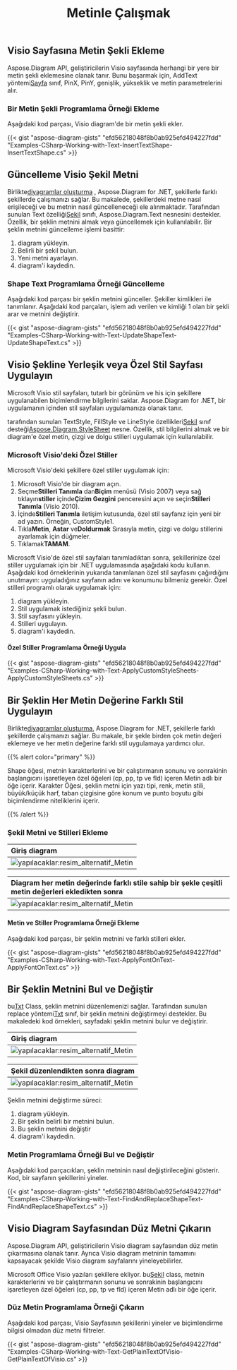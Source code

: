﻿---
title: Metinle Çalışmak
type: docs
weight: 90
url: /tr/net/working-with-text/
description: Bu bölüm, Aspose.Diagram ile bir metin şeklinin nasıl ekleneceğini veya şeklin metninin nasıl güncelleneceğini açıklar.
---
## **Visio Sayfasına Metin Şekli Ekleme**
 Aspose.Diagram API, geliştiricilerin Visio sayfasında herhangi bir yere bir metin şekli eklemesine olanak tanır. Bunu başarmak için, AddText yöntemi[Sayfa](http://www.aspose.com/api/net/diagram/aspose.diagram/page) sınıf, PinX, PinY, genişlik, yükseklik ve metin parametrelerini alır.
### **Bir Metin Şekli Programlama Örneği Ekleme**
Aşağıdaki kod parçası, Visio diagram'de bir metin şekli ekler.

{{< gist "aspose-diagram-gists" "efd56218048f8b0ab925efd494227fdd" "Examples-CSharp-Working-with-Text-InsertTextShape-InsertTextShape.cs" >}}
## **Güncelleme Visio Şekil Metni**
 Birlikte[diyagramlar oluşturma](/diagram/tr/net/load-or-create-a-visio-drawing/) , Aspose.Diagram for .NET, şekillerle farklı şekillerde çalışmanızı sağlar. Bu makalede, şekillerdeki metne nasıl erişileceği ve bu metnin nasıl güncelleneceği ele alınmaktadır. Tarafından sunulan Text özelliği[Şekil](http://www.aspose.com/api/net/diagram/aspose.diagram/shape) sınıfı, Aspose.Diagram.Text nesnesini destekler. Özellik, bir şeklin metnini almak veya güncellemek için kullanılabilir. Bir şeklin metnini güncelleme işlemi basittir:

1. diagram yükleyin.
1. Belirli bir şekil bulun.
1. Yeni metni ayarlayın.
1. diagram'i kaydedin.
### **Shape Text Programlama Örneği Güncelleme**
Aşağıdaki kod parçası bir şeklin metnini günceller. Şekiller kimlikleri ile tanımlanır. Aşağıdaki kod parçaları, işlem adı verilen ve kimliği 1 olan bir şekli arar ve metnini değiştirir.

{{< gist "aspose-diagram-gists" "efd56218048f8b0ab925efd494227fdd" "Examples-CSharp-Working-with-Text-UpdateShapeText-UpdateShapeText.cs" >}}
## **Visio Şekline Yerleşik veya Özel Stil Sayfası Uygulayın**
Microsoft Visio stil sayfaları, tutarlı bir görünüm ve his için şekillere uygulanabilen biçimlendirme bilgilerini saklar. Aspose.Diagram for .NET, bir uygulamanın içinden stil sayfaları uygulamanıza olanak tanır.

 tarafından sunulan TextStyle, FillStyle ve LineStyle özellikleri[Şekil](http://www.aspose.com/api/net/diagram/aspose.diagram/shape) sınıf desteği[Aspose.Diagram.StyleSheet](http://www.aspose.com/api/net/diagram/aspose.diagram/stylesheet) nesne. Özellik, stil bilgilerini almak ve bir diagram'e özel metin, çizgi ve dolgu stilleri uygulamak için kullanılabilir.
### **Microsoft Visio'deki Özel Stiller**
Microsoft Visio'deki şekillere özel stiller uygulamak için:

1. Microsoft Visio'de bir diagram açın.
1.  Seçme**Stilleri Tanımla** dan**Biçim** menüsü (Visio 2007) veya sağ tıklayın**stiller** içinde**Çizim Gezgini** penceresini açın ve seçin**Stilleri Tanımla** (Visio 2010).
1.  İçinde**Stilleri Tanımla** iletişim kutusunda, özel stil sayfanız için yeni bir ad yazın. Örneğin, CustomStyle1.
1.  Tıkla**Metin**, **Astar** ve**Doldurmak** Sırasıyla metin, çizgi ve dolgu stillerini ayarlamak için düğmeler.
1.  Tıklamak**TAMAM**.

Microsoft Visio'de özel stil sayfaları tanımladıktan sonra, şekillerinize özel stiller uygulamak için bir .NET uygulamasında aşağıdaki kodu kullanın. Aşağıdaki kod örneklerinin yukarıda tanımlanan özel stil sayfasını çağırdığını unutmayın: uyguladığınız sayfanın adını ve konumunu bilmeniz gerekir. Özel stilleri programlı olarak uygulamak için:

1. diagram yükleyin.
1. Stil uygulamak istediğiniz şekli bulun.
1. Stil sayfasını yükleyin.
1. Stilleri uygulayın.
1. diagram'i kaydedin.
#### **Özel Stiller Programlama Örneği Uygula**
{{< gist "aspose-diagram-gists" "efd56218048f8b0ab925efd494227fdd" "Examples-CSharp-Working-with-Text-ApplyCustomStyleSheets-ApplyCustomStyleSheets.cs" >}}
## **Bir Şeklin Her Metin Değerine Farklı Stil Uygulayın**
 Birlikte[diyagramlar oluşturma](/diagram/tr/net/load-or-create-a-visio-drawing/), Aspose.Diagram for .NET, şekillerle farklı şekillerde çalışmanızı sağlar. Bu makale, bir şekle birden çok metin değeri eklemeye ve her metin değerine farklı stil uygulamaya yardımcı olur.

{{% alert color="primary" %}} 

Shape öğesi, metnin karakterlerini ve bir çalıştırmanın sonunu ve sonrakinin başlangıcını işaretleyen özel öğeleri (cp, pp, tp ve fld) içeren Metin adlı bir öğe içerir. Karakter Öğesi, şeklin metni için yazı tipi, renk, metin stili, büyük/küçük harf, taban çizgisine göre konum ve punto boyutu gibi biçimlendirme niteliklerini içerir.

{{% /alert %}} 
### **Şekil Metni ve Stilleri Ekleme**

|**Giriş diagram**|
|:- |
|![yapılacaklar:resim_alternatif_Metin](working-with-text_1.png)|


|**Diagram her metin değerinde farklı stile sahip bir şekle çeşitli metin değerleri ekledikten sonra**|
|:- |
|![yapılacaklar:resim_alternatif_Metin](working-with-text_2.png)|
#### **Metin ve Stiller Programlama Örneği Ekleme**
Aşağıdaki kod parçası, bir şeklin metnini ve farklı stilleri ekler.

{{< gist "aspose-diagram-gists" "efd56218048f8b0ab925efd494227fdd" "Examples-CSharp-Working-with-Text-ApplyFontOnText-ApplyFontOnText.cs" >}}
## **Bir Şeklin Metnini Bul ve Değiştir**
 bu[Txt](http://www.aspose.com/api/net/diagram/aspose.diagram/txt) Class, şeklin metnini düzenlemenizi sağlar. Tarafından sunulan replace yöntemi[Txt](http://www.aspose.com/api/net/diagram/aspose.diagram/txt) sınıf, bir şeklin metnini değiştirmeyi destekler.
Bu makaledeki kod örnekleri, sayfadaki şeklin metnini bulur ve değiştirir.

|**Giriş diagram**|
|:- |
|![yapılacaklar:resim_alternatif_Metin](working-with-text_3.png)|


|**Şekil düzenlendikten sonra diagram**|
|:- |
|![yapılacaklar:resim_alternatif_Metin](working-with-text_4.png)|
Şeklin metnini değiştirme süreci:

1. diagram yükleyin.
1. Bir şeklin belirli bir metnini bulun.
1. Bu şeklin metnini değiştir
1. diagram'i kaydedin.
### **Metin Programlama Örneği Bul ve Değiştir**
Aşağıdaki kod parçacıkları, şeklin metninin nasıl değiştirileceğini gösterir. Kod, bir sayfanın şekillerini yineler.

{{< gist "aspose-diagram-gists" "efd56218048f8b0ab925efd494227fdd" "Examples-CSharp-Working-with-Text-FindAndReplaceShapeText-FindAndReplaceShapeText.cs" >}}
## **Visio Diagram Sayfasından Düz Metni Çıkarın**
Aspose.Diagram API, geliştiricilerin Visio diagram sayfasından düz metin çıkarmasına olanak tanır. Ayrıca Visio diagram metninin tamamını kapsayacak şekilde Visio diagram sayfalarını yineleyebilirler.

 Microsoft Office Visio yazıları şekillere ekliyor. bu[Şekil](http://www.aspose.com/api/net/diagram/aspose.diagram/shape) class, metnin karakterlerini ve bir çalıştırmanın sonunu ve sonrakinin başlangıcını işaretleyen özel öğeleri (cp, pp, tp ve fld) içeren Metin adlı bir öğe içerir.
### **Düz Metin Programlama Örneği Çıkarın**
Aşağıdaki kod parçası, Visio Sayfasının şekillerini yineler ve biçimlendirme bilgisi olmadan düz metni filtreler.

{{< gist "aspose-diagram-gists" "efd56218048f8b0ab925efd494227fdd" "Examples-CSharp-Working-with-Text-GetPlainTextOfVisio-GetPlainTextOfVisio.cs" >}}
